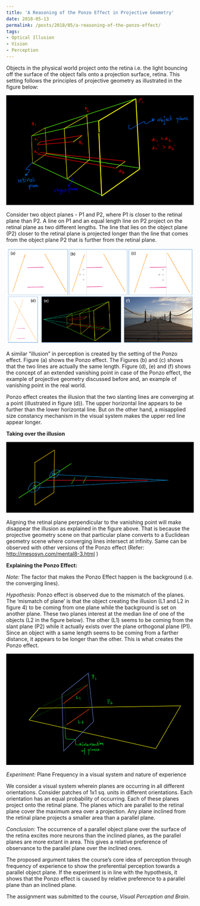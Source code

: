 ```yaml
---
title: 'A Reasoning of the Ponzo Effect in Projective Geometry'
date: 2018-05-13
permalink: /posts/2018/05/a-reasoning-of-the-ponzo-effect/
tags:
- Optical Illusion
- Vision
- Perception
---
```


Objects in the physical world project onto the retina i.e. the light bouncing off the surface of the object falls onto a projection surface, retina. This setting follows the principles of projective geometry as illustrated in the figure below:

![](/images/ponzo/ponzo_1.png)

Consider two object planes - P1 and P2, where P1 is closer to the retinal plane than P2. A line on P1 and an equal length line on P2 project on the retinal plane as two different lengths. The line that lies on the object plane (P2) closer to the retinal plane is projected longer than the line that comes from the object plane P2 that is further from the retinal plane.

![](/images/ponzo/ponzo_2.png)

A similar “illusion” in perception is created by the setting of the Ponzo effect. Figure (a) shows the Ponzo effect. The Figures (b) and (c) shows that the two lines are actually the same length. Figure (d), (e) and (f) shows the concept of an extended vanishing point in case of the Ponzo effect, the example of projective geometry discussed before and, an example of vanishing point in the real world.

Ponzo effect creates the illusion that the two slanting lines are converging at a point (illustrated in figure (d)). The upper horizontal line appears to be further than the lower horizontal line. But on the other hand, a misapplied size constancy mechanism in the visual system makes the upper red line appear longer.

**Taking over the illusion**

![](/images/ponzo/ponzo_3.png)

Aligning the retinal plane perpendicular to the vanishing point will make disappear the illusion as explained in the figure above. That is because the projective geometry scene on that particular plane converts to a Euclidean geometry scene where converging lines intersect at infinity. Same can be observed with other versions of the Ponzo effect (Refer: http://mesosyn.com/mental8-3.html )

**Explaining the Ponzo Effect:**

*Note:* The factor that makes the Ponzo Effect happen is the background (i.e. the converging lines).

*Hypothesis:* Ponzo effect is observed due to the mismatch of the planes. The ‘mismatch of plane’ is that the object creating the illusion (L1 and L2 in figure 4) to be coming from one plane while the background is set on another plane. These two planes interest at the median line of one of the objects (L2 in the figure below). The other (L1) seems to be coming from the slant plane (P2) while it actually exists over the plane orthogonal plane (P1). Since an object with a same length seems to be coming from a farther distance, it appears to be longer than the other. This is what creates the Ponzo effect.

![](/images/ponzo/ponzo_5.png)

*Experiment:* Plane Frequency in a visual system and nature of experience

We consider a visual system wherein planes are occurring in all different orientations. Consider patches of 1x1 sq. units in different orientations. Each orientation has an equal probability of occurring. Each of these planes project onto the retinal plane. The planes which are parallel to the retinal plane cover the maximum area over a projection. Any plane inclined from the retinal plane projects a smaller area than a parallel plane.

*Conclusion:* The occurrence of a parallel object plane over the surface of the retina excites more neurons than the inclined planes, as the parallel planes are more extant in area. This gives a relative preference of observance to the parallel plane over the inclined ones.

The proposed argument takes the course’s core idea of perception through frequency of experience to show the preferential perception towards a parallel object plane. If the experiment is in line with the hypothesis, it shows that the Ponzo effect is caused by relative preference to a parallel plane than an inclined plane.

The assignment was submitted to the course, *Visual Perception and Brain*.
